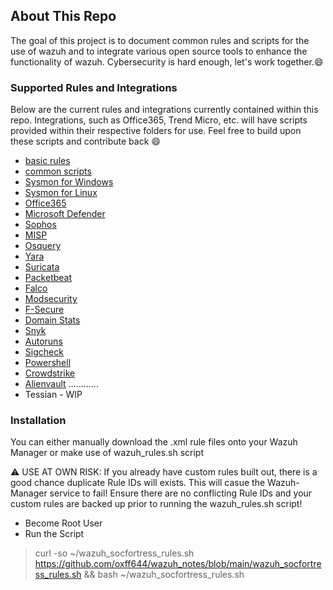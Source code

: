 <!-- ABOUT THE PROJECT -->
## About This Repo

The goal of this project is to document common rules and scripts for the use of wazuh and to integrate various open source tools to enhance the functionality of wazuh. Cybersecurity is hard enough, let's work together.:smile:



### Supported Rules and Integrations

Below are the current rules and integrations currently contained within this repo. Integrations, such as Office365, Trend Micro, etc. will have scripts provided within their respective folders for use. Feel free to build upon these scripts and contribute back :smile:
* [basic rules](https://github.com/oxff644/wazuh_notes/tree/main/wazuh_baserule)
* [common scripts](https://github.com/oxff644/wazuh_notes/tree/main/scripts)
* [Sysmon for Windows](https://github.com/oxff644/wazuh_notes/tree/main/extentions/Windows_Sysmon)
* [Sysmon for Linux](https://github.com/oxff644/wazuh_notes/tree/main/extentions/Sysmon%20Linux)
* [Office365](https://github.com/oxff644/wazuh_notes/tree/main/extentions/Office%20365)
* [Microsoft Defender](https://github.com/oxff644/wazuh_notes/tree/main/extentions/Office%20Defender)
* [Sophos](https://github.com/oxff644/wazuh_notes/tree/main/extentions/Sophos)
* [MISP](https://github.com/oxff644/wazuh_notes/tree/main/extentions/MISP)
* [Osquery](https://github.com/oxff644/wazuh_notes/tree/main/extentions/Osquery)
* [Yara](https://github.com/oxff644/wazuh_notes/tree/main/extentions/Yara)
* [Suricata](https://github.com/oxff644/wazuh_notes/tree/main/extentions/Suricata)
* [Packetbeat](https://github.com/oxff644/wazuh_notes/tree/main/extentions/Packetbeat)
* [Falco](https://github.com/oxff644/wazuh_notes/tree/main/extentions/Falco)
* [Modsecurity](https://github.com/oxff644/wazuh_notes/tree/main/extentions/Modsecurity)
* [F-Secure](https://github.com//Wazuh-Rules/tree/main/F-Secure)
* [Domain Stats](https://github.com/oxff644/wazuh_notes/tree/main/extentions/Domain%20Stats)
* [Snyk](https://github.com/oxff644/wazuh_notes/tree/main/extentions/Snyk)
* [Autoruns](https://github.com/oxff644/wazuh_notes/tree/main/extentions/Windows%20Autoruns)
* [Sigcheck](https://github.com/oxff644/wazuh_notes/tree/main/extentions/Windows%20Sysinternals%20Sigcheck)
* [Powershell](https://github.com/oxff644/wazuh_notes/tree/main/extentions/Windows%20Powershell)
* [Crowdstrike](https://github.com/oxff644/wazuh_notes/tree/main/extentions/Crowdstrike)
* [Alienvault](https://github.com/oxff644/wazuh_notes/tree/main/extentions/Domain%20Stats)
............
* Tessian - WIP

### Installation

You can either manually download the .xml rule files onto your Wazuh Manager or make use of wazuh_rules.sh script

⚠️ USE AT OWN RISK: If you already have custom rules built out, there is a good chance duplicate Rule IDs will exists. This will casue the Wazuh-Manager service to fail! Ensure there are no conflicting Rule IDs and your custom rules are backed up prior to running the wazuh_rules.sh script!

* Become Root User
* Run the Script
> curl -so ~/wazuh_socfortress_rules.sh https://github.com/oxff644/wazuh_notes/blob/main/wazuh_socfortress_rules.sh && bash ~/wazuh_socfortress_rules.sh
